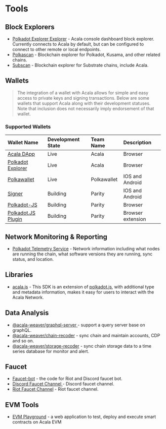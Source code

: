 # Tools

## Block Explorers

* [Polkadot Explorer Explorer](https://polkadot.js.org/apps/#/explorer) - Acala console dashboard block explorer. Currently connects to Acala by default, but can be configured to connect to other remote or local endpoints.
* [Polkascan](https://polkascan.io/) - Blockchain explorer for Polkadot, Kusama, and other related chains.
* [Subscan](https://subscan.io/) - Blockchain explorer for Substrate chains, include Acala.

## Wallets

> The integration of a wallet with Acala allows for simple and easy access to private keys and signing transactions. Below are some wallets that support Acala along with their development statuses. Note that inclusion does not necessarily imply endorsement of that wallet.

### Supported Wallets

| Wallet Name | Development State | Team Name | Description |
| :--- | :--- | :--- | :--- |
| [Acala DApp](https://apps.acala.network/) | Live | Acala | Browser |
| [Polkadot Explorer](https://polkadot.js.org/apps/) | Live | Acala | Browser |
| [Polkawallet](https://polkawallet.io/) | Live | Polkawallet | IOS and Android |
| [Signer](https://www.parity.io/signer/) | Building | Parity | IOS and Android |
| [Polkadot-JS](https://polkadot.js.org/apps/#/accounts) | Building | Parity | Browser |
| [Polkadot.JS Plugin](https://github.com/polkadot-js/extension) | Building | Parity | Browser extension |

## Network Monitoring & Reporting

* [Polkadot Telemetry Service](https://telemetry.polkadot.io/) - Network information including what nodes are running the chain, what software versions they are running, sync status, and location.

## Libraries

* [acala.js](https://github.com/AcalaNetwork/acala.js) - This SDK is an extension of [polkadot.js](https://github.com/polkadot-js/api), with additional type and metadata information, makes it easy for users to interact with the Acala Network.

## Data Analysis

* [@acala-weaver/graphql-server ](https://github.com/AcalaNetwork/chain-sync-server/tree/master/packages/graphql-server)- support a query server base on graphQL.
* [@acala-weaver/chain-recoder](https://github.com/AcalaNetwork/chain-sync-server/tree/master/packages/chain-recoder) - sync chain and maintain accounts, CDP and so on.
* [@acala-weaver/storage-recoder](https://github.com/AcalaNetwork/chain-sync-server/tree/master/packages/storage-recoder) - sync chain storage data to a time series database for monitor and alert.

## Faucet

* [Faucet-bot](https://github.com/AcalaNetwork/faucet-bot) - the code for Riot and Discord faucet bot.
* [Discord Faucet Channel ](https://discord.gg/V8XgJ5)- Discord faucet channel.
* [Riot Faucet Channel](https://riot.im/app/#/room/#acala-faucet:matrix.org) - Riot faucet channel.

## EVM Tools

* [EVM Playground](https://evm.acala.network) - a web application to test, deploy and execute smart contracts on Acala EVM

